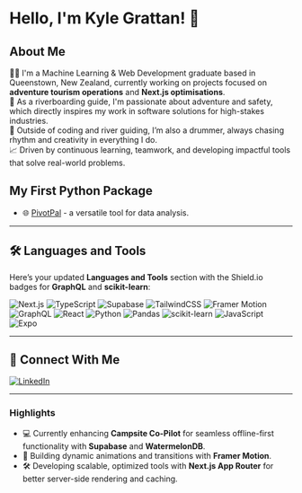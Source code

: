 # Hello, I'm Kyle Grattan! 👋

## About Me
👨‍💻 I'm a Machine Learning & Web Development graduate based in Queenstown, New Zealand, currently working on projects focused on **adventure tourism operations** and **Next.js optimisations**.  
🌊 As a riverboarding guide, I'm passionate about adventure and safety, which directly inspires my work in software solutions for high-stakes industries.  
🥁 Outside of coding and river guiding, I’m also a drummer, always chasing rhythm and creativity in everything I do.  
📈 Driven by continuous learning, teamwork, and developing impactful tools that solve real-world problems.

## My First Python Package
- 🌐 [PivotPal](https://www.pythonpivotpal.com) - a versatile tool for data analysis.

---

## 🛠️ Languages and Tools

Here’s your updated **Languages and Tools** section with the Shield.io badges for **GraphQL** and **scikit-learn**:


![Next.js](https://img.shields.io/badge/-Next.js-000000?style=for-the-badge&logo=next.js&logoColor=white)
![TypeScript](https://img.shields.io/badge/-TS-3178C6?style=for-the-badge&logo=typescript&logoColor=white)
![Supabase](https://img.shields.io/badge/-Supabase-black?style=for-the-badge&logo=supabase&logoColor=3ECF8E)
![TailwindCSS](https://img.shields.io/badge/-Tailwind-06B6D4?style=for-the-badge&logo=tailwind-css&logoColor=white)
![Framer Motion](https://img.shields.io/badge/-Framer%20Motion-5221E6?style=for-the-badge&logo=framer&logoColor=white)
![GraphQL](https://img.shields.io/badge/-GRAPHQL-E10098?style=for-the-badge&logo=graphql&logoColor=white)
![React](https://img.shields.io/badge/-React-61DAFB?style=for-the-badge&logo=react&logoColor=white)
![Python](https://img.shields.io/badge/-Python-3776AB?style=for-the-badge&logo=python&logoColor=white)
![Pandas](https://img.shields.io/badge/-Pandas-150458?style=for-the-badge&logo=pandas&logoColor=white)
![scikit-learn](https://img.shields.io/badge/-scikit--learn-F7931E?style=for-the-badge&logo=scikit-learn&logoColor=white)
![JavaScript](https://img.shields.io/badge/-JS-F7DF1E?style=for-the-badge&logo=javascript&logoColor=black)
![Expo](https://img.shields.io/badge/-Expo-000020?style=for-the-badge&logo=expo&logoColor=white)

---

## 🔗 Connect With Me
[![LinkedIn](https://img.shields.io/badge/-LinkedIn-0077B5?style=flat-square&logo=linkedin&logoColor=white)](https://linkedin.com/in/kyle-grattan)

---

### Highlights
- 💻 Currently enhancing **Campsite Co-Pilot** for seamless offline-first functionality with **Supabase** and **WatermelonDB**.
- 🎨 Building dynamic animations and transitions with **Framer Motion**.
- 🛠️ Developing scalable, optimized tools with **Next.js App Router** for better server-side rendering and caching.
